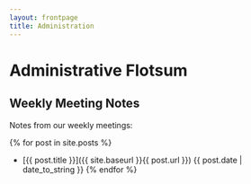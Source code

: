```yaml
---
layout: frontpage
title: Administration
---
```


# Administrative Flotsum

## Weekly Meeting Notes

Notes from our weekly meetings:

{% for post in site.posts %}
* [{{ post.title }}]({{ site.baseurl }}{{ post.url }})  {{ post.date | date_to_string }}
{% endfor %}
